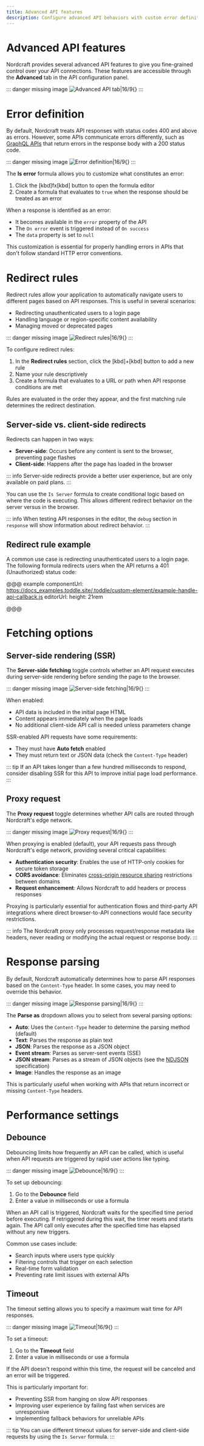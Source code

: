 ```yaml
---
title: Advanced API features
description: Configure advanced API behaviors with custom error definitions, redirects, server-side rendering options, proxying and response parsing.
---
```


# Advanced API features
Nordcraft provides several advanced API features to give you fine-grained control over your API connections. These features are accessible through the **Advanced** tab in the API configuration panel.

::: danger
missing image ![Advanced API tab|16/9](advanced-api-tab.webp){}
:::

# Error definition
By default, Nordcraft treats API responses with status codes 400 and above as errors. However, some APIs communicate errors differently, such as [GraphQL APIs](https://graphql.org/learn/serving-over-http/#response-format) that return errors in the response body with a 200 status code.

::: danger
missing image ![Error definition|16/9](error-definition.webp){}
:::

The **Is error** formula allows you to customize what constitutes an error:
1. Click the [kbd]fx[kbd] button to open the formula editor
2. Create a formula that evaluates to `true` when the response should be treated as an error

When a response is identified as an error:
- It becomes available in the `error` property of the API
- The `On error` event is triggered instead of `On success`
- The `data` property is set to `null`

This customization is essential for properly handling errors in APIs that don't follow standard HTTP error conventions.

# Redirect rules
Redirect rules allow your application to automatically navigate users to different pages based on API responses. This is useful in several scenarios:
- Redirecting unauthenticated users to a login page
- Handling language or region-specific content availability
- Managing moved or deprecated pages

::: danger
missing image ![Redirect rules|16/9](redirect-rules.webp){}
:::

To configure redirect rules:
1. In the **Redirect rules** section, click the [kbd]+[kbd] button to add a new rule
2. Name your rule descriptively
3. Create a formula that evaluates to a URL or path when API response conditions are met

Rules are evaluated in the order they appear, and the first matching rule determines the redirect destination.

## Server-side vs. client-side redirects
Redirects can happen in two ways:
- **Server-side**: Occurs before any content is sent to the browser, preventing page flashes
- **Client-side**: Happens after the page has loaded in the browser

::: info
Server-side redirects provide a better user experience, but are only available on paid plans.
:::

You can use the `Is Server` formula to create conditional logic based on where the code is executing. This allows different redirect behavior on the server versus in the browser.

::: info
When testing API responses in the editor, the `debug` section in `response` will show information about redirect behavior.
:::

## Redirect rule example
A common use case is redirecting unauthenticated users to a login page. The following formula redirects users when the API returns a 401 (Unauthorized) status code:

@@@ example
componentUrl: https://docs_examples.toddle.site/.toddle/custom-element/example-handle-api-callback.js
editorUrl: 
height: 21rem


@@@

# Fetching options
## Server-side rendering (SSR)
The **Server-side fetching** toggle controls whether an API request executes during server-side rendering before sending the page to the browser.

::: danger
missing image ![Server-side fetching|16/9](server-side-fetching.webp){}
:::

When enabled:
- API data is included in the initial page HTML
- Content appears immediately when the page loads
- No additional client-side API call is needed unless parameters change

SSR-enabled API requests have some requirements:
- They must have **Auto fetch** enabled
- They must return text or JSON data (check the `Content-Type` header)

::: tip
If an API takes longer than a few hundred milliseconds to respond, consider disabling SSR for this API to improve initial page load performance.
:::

## Proxy request
The **Proxy request** toggle determines whether API calls are routed through Nordcraft's edge network.

::: danger
missing image ![Proxy request|16/9](proxy-request.webp){}
:::

When proxying is enabled (default), your API requests pass through Nordcraft's edge network, providing several critical capabilities:
- **Authentication security**: Enables the use of HTTP-only cookies for secure token storage
- **CORS avoidance**: Eliminates  [cross-origin resource sharing](https://developer.mozilla.org/en-US/docs/Web/HTTP/Guides/CORS) restrictions between domains
- **Request enhancement**: Allows Nordcraft to add headers or process responses

Proxying is particularly essential for authentication flows and third-party API integrations where direct browser-to-API connections would face security restrictions.

::: info
The Nordcraft proxy only processes request/response metadata like headers, never reading or modifying the actual request or response body.
:::

# Response parsing
By default, Nordcraft automatically determines how to parse API responses based on the `Content-Type` header. In some cases, you may need to override this behavior.

::: danger
missing image ![Response parsing|16/9](response-parsing.webp){}
:::

The **Parse as** dropdown allows you to select from several parsing options:
- **Auto**: Uses the `Content-Type` header to determine the parsing method (default)
- **Text**: Parses the response as plain text
- **JSON**: Parses the response as a JSON object
- **Event stream**: Parses as server-sent events (SSE)
- **JSON stream**: Parses as a stream of JSON objects (see the [NDJSON](https://github.com/ndjson/ndjson-spec) specification)
- **Image**: Handles the response as an image

This is particularly useful when working with APIs that return incorrect or missing `Content-Type` headers.

# Performance settings
## Debounce
Debouncing limits how frequently an API can be called, which is useful when API requests are triggered by rapid user actions like typing.

::: danger
missing image ![Debounce|16/9](debounce.webp){}
:::

To set up debouncing:
1. Go to the **Debounce** field
2. Enter a value in milliseconds or use a formula

When an API call is triggered, Nordcraft waits for the specified time period before executing. If retriggered during this wait, the timer resets and starts again. The API call only executes after the specified time has elapsed without any new triggers.

Common use cases include:
- Search inputs where users type quickly
- Filtering controls that trigger on each selection
- Real-time form validation
- Preventing rate limit issues with external APIs

## Timeout
The timeout setting allows you to specify a maximum wait time for API responses.

::: danger
missing image ![Timeout|16/9](timeout.webp){}
:::

To set a timeout:
1. Go to the **Timeout** field
2. Enter a value in milliseconds or use a formula

If the API doesn't respond within this time, the request will be canceled and an error will be triggered.

This is particularly important for:
- Preventing SSR from hanging on slow API responses
- Improving user experience by failing fast when services are unresponsive
- Implementing fallback behaviors for unreliable APIs

::: tip
You can use different timeout values for server-side and client-side requests by using the `Is Server` formula.
:::